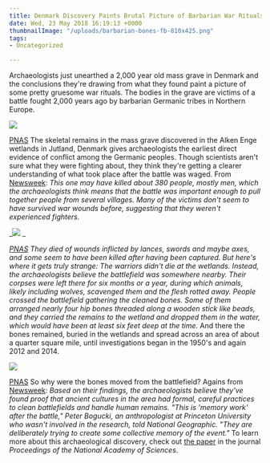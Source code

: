 ```yaml
---
title: Denmark Discovery Paints Brutal Picture of Barbarian War Rituals
date: Wed, 23 May 2018 16:19:13 +0000
thumbnailImage: "/uploads/barbarian-bones-fb-810x425.png"
tags:
- Uncategorized

---
```

Archaeologists just unearthed a 2,000 year old mass grave in Denmark and the conclusions they're drawing from what they found paint a picture of some pretty gruesome war rituals. The bodies in the grave are victims of a battle fought 2,000 years ago by barbarian Germanic tribes in Northern Europe. 

![](http://newsattorneys.staging.wpengine.com/wp-content/uploads/2018/05/barbarian-tribes-map-1024x534.jpg) 

[PNAS](http://www.pnas.org/content/early/2018/05/15/1721372115) The skeletal remains in the mass grave discovered in the Alken Enge wetlands in Jutland, Denmark gives archaeologists the earliest direct evidence of conflict among the Germanic peoples. Though scientists aren't sure what they were fighting about, they think they're getting a clearer understanding of what took place after the battle was waged. From [Newsweek](http://www.newsweek.com/mass-grave-ancient-barbarian-battlefield-reveals-gruesome-rituals-940186): _This one may have killed about 380 people, mostly men, which the archaeologists think means that the battle was important enough to pull together people from several villages. Many of the victims don't seem to have survived war wounds before, suggesting that they weren't experienced fighters._ 

_![](http://newsattorneys.staging.wpengine.com/wp-content/uploads/2018/05/barbarian-bones-1024x866.jpg) _

[_PNAS_](http://www.pnas.org/content/early/2018/05/15/1721372115) _They died of wounds inflicted by lances, swords and maybe axes, and some seem to have been killed after having been captured. But here's where it gets truly strange: The warriors didn't die at the wetlands. Instead, the archaeologists believe the battlefield was somewhere nearby. Their corpses were left there for six months or a year, during which animals, likely including wolves, scavenged them and the flesh rotted away. People crossed the battlefield gathering the cleaned bones. Some of them arranged nearly four hip bones threaded along a wooden stick like beads, and they carried the remains to the wetland and dropped them in the water, which would have been at least six feet deep at the time._ And there the bones remained, buried in the wetlands and spread across an area of about a quarter square mile, until investigations began in the 1950's and again 2012 and 2014. 

![](http://newsattorneys.staging.wpengine.com/wp-content/uploads/2018/05/barbarian-bone-find-1024x718.jpg) 

[PNAS](http://www.pnas.org/content/early/2018/05/15/1721372115) So why were the bones moved from the battlefield? Agains from [Newsweek](http://www.newsweek.com/mass-grave-ancient-barbarian-battlefield-reveals-gruesome-rituals-940186): _Based on their findings, the archaeologists believe they've found proof that ancient cultures in the area had formal, careful practices to clean battlefields and handle human remains. "This is 'memory work' after the battle," Peter Bogucki, an anthropologist at Princeton University who wasn't involved in the research, told National Geographic. "They are deliberately trying to create some collective memory of the event."_ To learn more about this archaeological discovery, check out [the paper](http://www.pnas.org/content/early/2018/05/15/1721372115) in the journal _Proceedings of the National Academy of Sciences_.